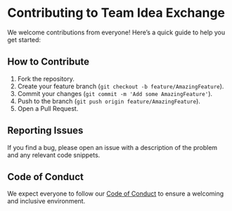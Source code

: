 # Contributing to Team Idea Exchange

We welcome contributions from everyone! Here’s a quick guide to help you get started:

## How to Contribute
1. Fork the repository.
2. Create your feature branch (`git checkout -b feature/AmazingFeature`).
3. Commit your changes (`git commit -m 'Add some AmazingFeature'`).
4. Push to the branch (`git push origin feature/AmazingFeature`).
5. Open a Pull Request.

## Reporting Issues
If you find a bug, please open an issue with a description of the problem and any relevant code snippets.

## Code of Conduct
We expect everyone to follow our [Code of Conduct](CODE_OF_CONDUCT.md) to ensure a welcoming and inclusive environment.
